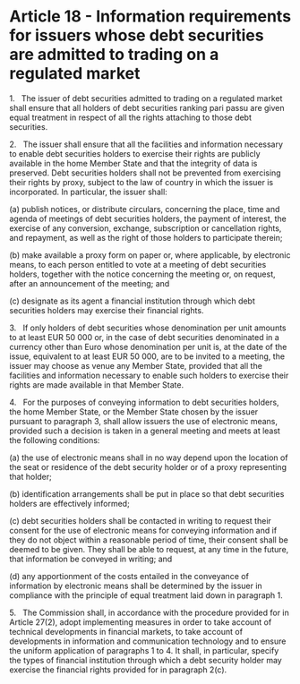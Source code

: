 # Article 18 - Information requirements for issuers whose debt securities are admitted to trading on a regulated market


1.   The issuer of debt securities admitted to trading on a regulated market shall ensure that all holders of debt securities ranking pari passu are given equal treatment in respect of all the rights attaching to those debt securities.

2.   The issuer shall ensure that all the facilities and information necessary to enable debt securities holders to exercise their rights are publicly available in the home Member State and that the integrity of data is preserved. Debt securities holders shall not be prevented from exercising their rights by proxy, subject to the law of country in which the issuer is incorporated. In particular, the issuer shall:

(a) publish notices, or distribute circulars, concerning the place, time and agenda of meetings of debt securities holders, the payment of interest, the exercise of any conversion, exchange, subscription or cancellation rights, and repayment, as well as the right of those holders to participate therein;

(b) make available a proxy form on paper or, where applicable, by electronic means, to each person entitled to vote at a meeting of debt securities holders, together with the notice concerning the meeting or, on request, after an announcement of the meeting; and

(c) designate as its agent a financial institution through which debt securities holders may exercise their financial rights.

3.   If only holders of debt securities whose denomination per unit amounts to at least EUR 50 000 or, in the case of debt securities denominated in a currency other than Euro whose denomination per unit is, at the date of the issue, equivalent to at least EUR 50 000, are to be invited to a meeting, the issuer may choose as venue any Member State, provided that all the facilities and information necessary to enable such holders to exercise their rights are made available in that Member State.

4.   For the purposes of conveying information to debt securities holders, the home Member State, or the Member State chosen by the issuer pursuant to paragraph 3, shall allow issuers the use of electronic means, provided such a decision is taken in a general meeting and meets at least the following conditions:

(a) the use of electronic means shall in no way depend upon the location of the seat or residence of the debt security holder or of a proxy representing that holder;

(b) identification arrangements shall be put in place so that debt securities holders are effectively informed;

(c) debt securities holders shall be contacted in writing to request their consent for the use of electronic means for conveying information and if they do not object within a reasonable period of time, their consent shall be deemed to be given. They shall be able to request, at any time in the future, that information be conveyed in writing; and

(d) any apportionment of the costs entailed in the conveyance of information by electronic means shall be determined by the issuer in compliance with the principle of equal treatment laid down in paragraph 1.

5.   The Commission shall, in accordance with the procedure provided for in Article 27(2), adopt implementing measures in order to take account of technical developments in financial markets, to take account of developments in information and communication technology and to ensure the uniform application of paragraphs 1 to 4. It shall, in particular, specify the types of financial institution through which a debt security holder may exercise the financial rights provided for in paragraph 2(c).
